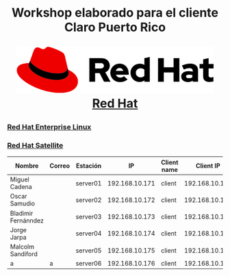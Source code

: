<h1><p align="center">
<br>Workshop elaborado para el cliente Claro Puerto Rico
<p align="center"><img src="https://raw.githubusercontent.com/workshopopennova/tecnologiasredhat/master/images/rh001.png" alt="IDM logo">
<br><a href="https://www.redhat.com"><strong>Red Hat</strong></a>
<br>
</p>
</h1>

<h3><a href="wiki/rhel">Red Hat Enterprise Linux</a></h3>

<h3><a href="wiki/sat">Red Hat Satellite</a></h3>


| Nombre | Correo | Estación | IP | Client name | Client IP |
| --- | --- | --- | --- | --- | --- |
|    Miguel Cadena |     | server01  | 192.168.10.171| client | 192.168.10.181 |
|  Oscar Samudio   |     | server02  | 192.168.10.172| client | 192.168.10.182 |
|  Bladimir Fernánndez   |     | server03  | 192.168.10.173| client | 192.168.10.183 |
|   Jorge Jarpa  |     | server04  | 192.168.10.174| client | 192.168.10.184 |
|   Malcolm Sandiford  |     | server05  | 192.168.10.175| client | 192.168.10.185 |
|     a| a    | server06  | 192.168.10.176|client | 192.168.10.186 |

